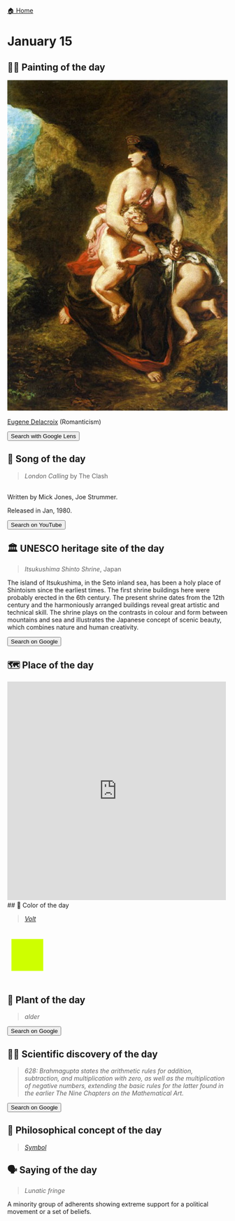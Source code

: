
[🏠 Home](../../index.md)

# January 15

## 🧑‍🎨 Painting of the day

<img width="600" src="../img/Eugene_Delacroix_1.jpg">

[Eugene Delacroix](https://en.wikipedia.org/wiki/Eugène_Delacroix) (Romanticism)

<button class="btn btn-success"
onclick=" window.open('https://lens.google.com/uploadbyurl?url=https://iretes.github.io/one-a-day/data/img/Eugene_Delacroix_1.jpg','_blank')">
Search with Google Lens
</button>

## 🎼 Song of the day

> *London Calling*
by The Clash

<br />Written by Mick Jones, Joe Strummer.

Released in Jan, 1980.

<button class="btn btn-success"
onclick=" window.open('http://www.youtube.com/search?q=London Calling by The Clash','_blank')">
Search on YouTube
</button>

## 🏛️ UNESCO heritage site of the day

> *Itsukushima Shinto Shrine*, Japan

<p>The island of Itsukushima, in the Seto inland sea, has been a holy place of Shintoism since the earliest times. The first shrine buildings here were probably erected in the 6th century. The present shrine dates from the 12th century and the harmoniously arranged buildings reveal great artistic and technical skill. The shrine plays on the contrasts in colour and form between mountains and sea and illustrates the Japanese concept of scenic beauty, which combines nature and human creativity.</p>

<button class="btn btn-success"
onclick=" window.open('http://www.google.com/search?q=Itsukushima Shinto Shrine','_blank')">
Search on Google
</button>

## 🗺️ Place of the day

<iframe
src="https://www.mapcrunch.com"
name="mapcrunch"
width="500"
height="500"
allowTransparency="true"
scrolling="no"
frameborder="0"
>
</iframe>
## 🎨 Color of the day

> *[Volt](https://en.wikipedia.org/wiki/Lime_(color)#Volt)*

<div style="color:#CEFF00; font-size: 100px;">&#9632;</div>

## 🌿 Plant of the day

> *alder*

<button class="btn btn-success"
onclick=" window.open('http://www.google.com/search?q=alder','_blank')">
Search on Google
</button>

## 🧑‍🔬 Scientific discovery of the day

> *628: Brahmagupta states the arithmetic rules for addition, subtraction, and multiplication with zero, as well as the multiplication of negative numbers, extending the basic rules for the latter found in the earlier The Nine Chapters on the Mathematical Art.*

<button class="btn btn-success"
onclick=" window.open('http://www.google.com/search?q=628: Brahmagupta states the arithmetic rules for addition, subtraction, and multiplication with zero, as well as the multiplication of negative numbers, extending the basic rules for the latter found in the earlier The Nine Chapters on the Mathematical Art.','_blank')"> 
Search on Google
</button>

## 💭 Philosophical concept of the day

> *[Symbol](https://en.wikipedia.org/wiki/Symbol_(formal))*

## 🗣️ Saying of the day

> *Lunatic fringe*


  A minority group of adherents showing extreme support for a political  movement or a set of beliefs.
